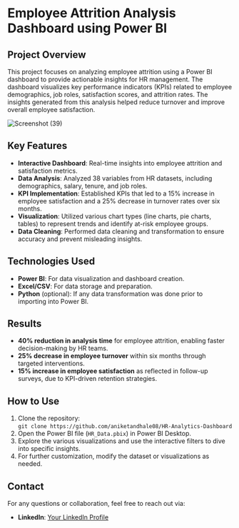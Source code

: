 # Employee Attrition Analysis Dashboard using Power BI

## Project Overview
This project focuses on analyzing employee attrition using a Power BI dashboard to provide actionable insights for HR management. The dashboard visualizes key performance indicators (KPIs) related to employee demographics, job roles, satisfaction scores, and attrition rates. The insights generated from this analysis helped reduce turnover and improve overall employee satisfaction.

![Screenshot (39)](https://github.com/user-attachments/assets/3f5d8a76-a67c-4acb-abc9-8b520e91ca8d)

## Key Features
- **Interactive Dashboard**: Real-time insights into employee attrition and satisfaction metrics.
- **Data Analysis**: Analyzed 38 variables from HR datasets, including demographics, salary, tenure, and job roles.
- **KPI Implementation**: Established KPIs that led to a 15% increase in employee satisfaction and a 25% decrease in turnover rates over six months.
- **Visualization**: Utilized various chart types (line charts, pie charts, tables) to represent trends and identify at-risk employee groups.
- **Data Cleaning**: Performed data cleaning and transformation to ensure accuracy and prevent misleading insights.

## Technologies Used
- **Power BI**: For data visualization and dashboard creation.
- **Excel/CSV**: For data storage and preparation.
- **Python** (optional): If any data transformation was done prior to importing into Power BI.

## Results
- **40% reduction in analysis time** for employee attrition, enabling faster decision-making by HR teams.
- **25% decrease in employee turnover** within six months through targeted interventions.
- **15% increase in employee satisfaction** as reflected in follow-up surveys, due to KPI-driven retention strategies.

## How to Use
1. Clone the repository:  
   `git clone https://github.com/aniketandhale08/HR-Analytics-Dashboard`  
3. Open the Power BI file (`HR_Data.pbix`) in Power BI Desktop.
4. Explore the various visualizations and use the interactive filters to dive into specific insights.
5. For further customization, modify the dataset or visualizations as needed.

## Contact
For any questions or collaboration, feel free to reach out via:
- **LinkedIn**: [Your LinkedIn Profile](https://www.linkedin.com/in/aniketandhale08/)

